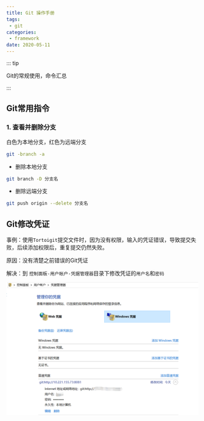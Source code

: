 ```yaml
---
title: Git 操作手册
tags:
 - git
categories:
 - framework
date: 2020-05-11
---
```


::: tip

Git的常规使用，命令汇总

:::

<!-- more -->

## Git常用指令

### 1. 查看并删除分支

白色为本地分支，红色为远端分支

```sh
git -branch -a
```

* 删除本地分支

```sh
git branch -D 分支名
```

* 删除远端分支

```sh
git push origin --delete 分支名 
```



## Git修改凭证

事例：使用`Tortoigit`提交文件时，因为没有权限，输入的凭证错误，导致提交失败，后续添加权限后，重复提交仍然失败。

原因：没有清楚之前错误的Git凭证

解决：到 `控制面板-用户帐户-凭据管理器`目录下修改凭证的`用户名`和`密码`

![Git修改凭证](./img/Git01.png)